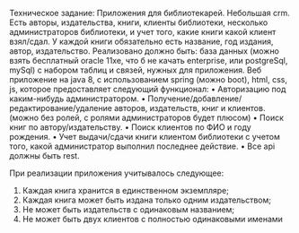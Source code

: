 Техническое задание:
Приложения для библиотекарей. Небольшая crm. Есть авторы, издательства, книги, клиенты библиотеки, несколько администраторов библиотеки, и учет того, какие книги какой клиент взял/сдал.
У каждой книги обязательно есть название, год издания, автор, издательство.
Реализовано должно быть: база данных (можно взять бесплатный oracle 11xe, что б не качать enterprise, или postgreSql, mySql) с набором таблиц и связей, нужных для приложения.
Веб приложение на java 8, с использованием spring (можно boot), html, css, js, которое предоставляет следующий функционал:
• Авторизацию под каким-нибудь администратором.
• Получение/добавление/редактирование/удаление авторов, издательств, книг и клиентов. (можно без ролей, с ролями администраторов будет плюсом)
• Поиск книг по автору/издательству.
• Поиск клиентов по ФИО и году рождения.
• Учет выдачи/сдачи книги клиентом библиотеки с учетом того, какой администратор выполнил последнее действие.
• Все api должны быть rest.

При реализации приложения учитывалось следующее:
1. Каждая книга хранится в единственном экземпляре;
2. Каждая книга может быть издана только одним издательством;
3. Не может быть издательств с одинаковым названием;
4. Не может быть двух клиентов с полностью одинаковыми именами